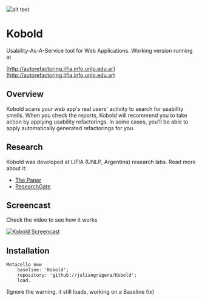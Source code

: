 ![alt text](https://s3.amazonaws.com/selfrefactoring/screencasts/koboldAvatar.png "Avatar")
# Kobold
Usability-As-A-Service tool for Web Applications.
Working version running at

[http://autorefactoring.lifia.info.unlp.edu.ar](http://autorefactoring.lifia.info.unlp.edu.ar)

## Overview
Kobold scans your web app's real users' activity to search for usability smells. When you check the reports, Kobold will recommend you to take action by applying usability refactorings. In some cases, you'll be able to apply automatically generated refactorings for you.

## Research
Kobold was developed at LIFIA (UNLP, Argentina) research labs. Read more about it:
- [The Paper](http://www.sciencedirect.com/science/article/pii/S1071581916301215)
- [ResearchGate](https://www.researchgate.net/publication/308343984_Automatic_Detection_of_Usability_Smells_in_Web_Applications)

## Screencast
Check the video to see how it works

[![Kobold Screencast](https://s3.amazonaws.com/selfrefactoring/screencasts/preview.png)](https://youtu.be/c-myYPMUh0Q)


## Installation
```smalltalk
Metacello new
	baseline: 'Kobold';
	repository: 'github://juliangrigera/Kobold';
	load.
```
(Ignore the warning, it still loads, working on a Baseline fix)
